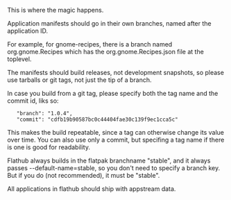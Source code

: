 This is where the magic happens.

Application manifests should go in their own branches, named after the application ID.

For example, for gnome-recipes, there is a branch named org.gnome.Recipes which has
the org.gnome.Recipes.json file at the toplevel.

The manifests should build releases, not development snapshots, so please use
tarballs or git tags, not just the tip of a branch.

In case you build from a git tag, please specify both the tag name and the commit id, liks so:
```
   "branch": "1.0.4",
   "commit": "cdfb19b90587bc0c44404fae30c139f9ec1cca5c"
```
This makes the build repeatable, since a tag can otherwise change its value over time.
You can also use only a commit, but specifing a tag name if there is one is good for readability.

Flathub always builds in the flatpak branchname "stable", and it always passes --default-name=stable,
so you don't need to specify a branch key. But if you do (not recommended), it must be "stable".

All applications in flathub should ship with appstream data.
